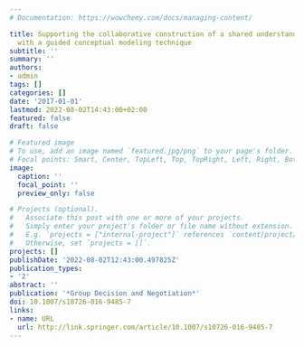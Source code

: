 ```yaml
---
# Documentation: https://wowchemy.com/docs/managing-content/

title: Supporting the collaborative construction of a shared understanding about work
  with a guided conceptual modeling technique
subtitle: ''
summary: ''
authors:
- admin
tags: []
categories: []
date: '2017-01-01'
lastmod: 2022-08-02T14:43:00+02:00
featured: false
draft: false

# Featured image
# To use, add an image named `featured.jpg/png` to your page's folder.
# Focal points: Smart, Center, TopLeft, Top, TopRight, Left, Right, BottomLeft, Bottom, BottomRight.
image:
  caption: ''
  focal_point: ''
  preview_only: false

# Projects (optional).
#   Associate this post with one or more of your projects.
#   Simply enter your project's folder or file name without extension.
#   E.g. `projects = ["internal-project"]` references `content/project/deep-learning/index.md`.
#   Otherwise, set `projects = []`.
projects: []
publishDate: '2022-08-02T12:43:00.497825Z'
publication_types:
- '2'
abstract: ''
publication: '*Group Decision and Negotiation*'
doi: 10.1007/s10726-016-9485-7
links:
- name: URL
  url: http://link.springer.com/article/10.1007/s10726-016-9485-7
---
```

